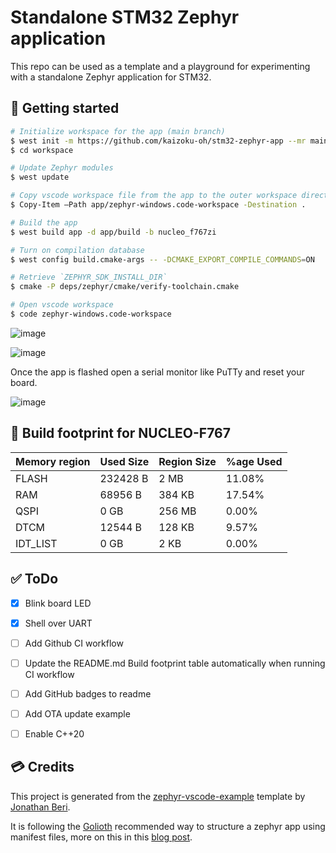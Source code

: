 # Standalone STM32 Zephyr application

This repo can be used as a template and a playground for experimenting with a standalone Zephyr application for STM32.

## 🚀 Getting started

```bash
# Initialize workspace for the app (main branch)
$ west init -m https://github.com/kaizoku-oh/stm32-zephyr-app --mr main workspace
$ cd workspace

# Update Zephyr modules
$ west update

# Copy vscode workspace file from the app to the outer workspace directory
$ Copy-Item –Path app/zephyr-windows.code-workspace -Destination .

# Build the app
$ west build app -d app/build -b nucleo_f767zi

# Turn on compilation database
$ west config build.cmake-args -- -DCMAKE_EXPORT_COMPILE_COMMANDS=ON

# Retrieve `ZEPHYR_SDK_INSTALL_DIR`
$ cmake -P deps/zephyr/cmake/verify-toolchain.cmake

# Open vscode workspace
$ code zephyr-windows.code-workspace
```

![image](https://github.com/kaizoku-oh/stm32-zephyr-app/assets/22129291/b1eca6ce-78d9-469e-8675-fe2e84a79f1e)

![image](https://github.com/kaizoku-oh/stm32-zephyr-app/assets/22129291/318b48ac-2423-480a-a4a7-7e031f2e9456)

Once the app is flashed open a serial monitor like PuTTy and reset your board.


![image](https://github.com/kaizoku-oh/stm32-zephyr-app/assets/22129291/ccf05b52-55c3-415d-a4ec-01410bd57744)

## 🔨 Build footprint for NUCLEO-F767

| Memory region | Used Size   | Region Size | %age Used   |
| -----------   | ----------- | ----------- | ----------- |
| FLASH         | 232428 B    | 2   MB      | 11.08%      |
| RAM           | 68956  B    | 384 KB      | 17.54%      |
| QSPI          | 0      GB   | 256 MB      | 0.00%       |
| DTCM          | 12544  B    | 128 KB      | 9.57%       |
| IDT_LIST      | 0      GB   | 2   KB      | 0.00%       |

## ✅ ToDo

- [x] Blink board LED

- [x] Shell over UART

- [ ] Add Github CI workflow

- [ ] Update the README.md Build footprint table automatically when running CI workflow

- [ ] Add GitHub badges to readme

- [ ] Add OTA update example

- [ ] Enable C++20

## 💳 Credits
This project is generated from the [zephyr-vscode-example](https://github.com/beriberikix/zephyr-vscode-example) template by [Jonathan Beri](https://github.com/beriberikix).

It is following the [Golioth](https://github.com/golioth) recommended way to structure a zephyr app using manifest files, more on this in this [blog post](https://blog.golioth.io/improving-zephyr-project-structure-with-manifest-files/).